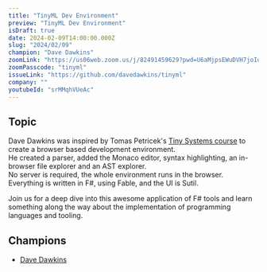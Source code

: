 ```yaml
---
title: "TinyML Dev Environment"
preview: "TinyML Dev Environment"
isDraft: true
date: 2024-02-09T14:00:00.000Z
slug: "2024/02/09"
champion: "Dave Dawkins"
zoomLink: "https://us06web.zoom.us/j/82491459629?pwd=U6aMjpsEWuDVH7joIqS2ii1PojrR6a.1"
zoomPasscode: "tinyml"
issueLink: "https://github.com/davedawkins/tinyml"
company: ""
youtubeId: "srMMqhVUeAc"
---
```


## Topic

Dave Dawkins was inspired by Tomas Petricek's [Tiny Systems course](https://d3s.mff.cuni.cz/teaching/nprg077/) to create a browser based development environment.  
He created a parser, added the Monaco editor, syntax highlighting, an in-browser file explorer and an AST explorer.  
No server is required, the whole environment runs in the browser. Everything is written in F#, using Fable, and the UI is Sutil.

Join us for a deep dive into this awesome application of F# tools and learn something along the way about the implementation of programming languages and tooling.

## Champions

- [Dave Dawkins](https://twitter.com/DaveDawkins)
